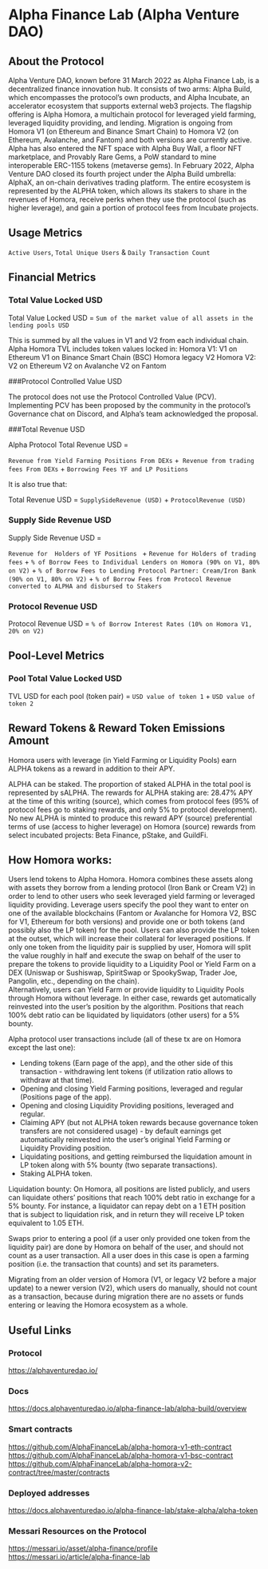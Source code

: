 # Alpha Finance Lab (Alpha Venture DAO)   
## About the Protocol
Alpha Venture DAO, known before 31 March 2022 as Alpha Finance Lab, is a decentralized finance innovation hub. It consists of two arms: Alpha Build, which encompasses the protocol’s own products, and Alpha Incubate, an accelerator ecosystem that supports external web3 projects. The flagship offering is Alpha Homora, a multichain protocol for leveraged yield farming, leveraged liquidity providing, and lending. Migration is ongoing from Homora V1 (on Ethereum and Binance Smart Chain) to Homora V2 (on Ethereum, Avalanche, and Fantom) and both versions are currently active. Alpha has also entered the NFT space with Alpha Buy Wall, a floor NFT marketplace, and Provably Rare Gems, a PoW standard to mine interoperable ERC-1155 tokens (metaverse gems). In February 2022, Alpha Venture DAO closed its fourth project under the Alpha Build umbrella: AlphaX, an on-chain derivatives trading platform. The entire ecosystem is represented by the ALPHA token, which allows its stakers to share in the revenues of Homora, receive perks when they use the protocol (such as higher leverage), and gain a portion of protocol fees from Incubate projects.
## Usage Metrics

`Active Users`, `Total Unique Users` & `Daily Transaction Count`


## Financial Metrics

### Total Value Locked USD

Total Value Locked USD = `Sum of the market value of all assets in the lending pools USD` 

This is summed by all the values in V1 and V2 from each individual chain. Alpha Homora TVL includes token values locked in: 
Homora V1:
V1 on Ethereum
V1 on Binance Smart Chain (BSC) 
Homora legacy V2
Homora V2:
V2 on Ethereum 
V2 on Avalanche 
V2 on Fantom

###Protocol Controlled Value USD

The protocol does not use the Protocol Controlled Value (PCV). Implementing PCV has been proposed by the community in the protocol’s Governance chat on Discord, and Alpha’s team acknowledged the proposal.

###Total Revenue USD

Alpha Protocol Total Revenue USD  = 

`Revenue from Yield Farming Positions From DEXs` +` Revenue from trading fees From DEXs` + `Borrowing Fees YF and LP Positions` 

It is also true that:

Total Revenue USD = `SupplySideRevenue (USD)` +  `ProtocolRevenue (USD)`

### Supply Side Revenue USD

Supply Side Revenue USD = 

`Revenue for  Holders of YF Positions ` + `Revenue for Holders of trading fees` + `% of Borrow Fees to Individual Lenders on Homora (90% on V1, 80% on V2)` + `% of Borrow Fees to Lending Protocol Partner: Cream/Iron Bank (90% on V1, 80% on V2)` + `% of Borrow Fees from Protocol Revenue converted to ALPHA and disbursed to Stakers` 


### Protocol Revenue USD

Protocol Revenue USD =  `% of Borrow Interest Rates (10% on Homora V1, 20% on V2)`

## Pool-Level Metrics

### Pool Total Value Locked USD

TVL USD for each pool (token pair) = `USD value of token 1` + `USD value of token 2`


## Reward Tokens & Reward Token Emissions Amount

Homora users with leverage (in Yield Farming or Liquidity Pools) earn ALPHA tokens as a reward in addition to their APY.

ALPHA can be staked. The proportion of staked ALPHA in the total pool is represented by sALPHA. The rewards for ALPHA staking are: 
28.47% APY at the time of this writing (source), which comes from protocol fees (95% of protocol fees go to staking rewards, and only 5% to protocol development). No new ALPHA is minted to produce this reward APY (source)
preferential terms of use (access to higher leverage) on Homora (source)
rewards from select incubated projects: Beta Finance, pStake, and GuildFi. 



## How Homora works: 
Users lend tokens to Alpha Homora. Homora combines these assets along with assets they borrow from a lending protocol (Iron Bank or Cream V2) in order to lend to other users who seek leveraged yield farming or leveraged liquidity providing. 
Leverage users specify the pool they want to enter on one of the available blockchains (Fantom or Avalanche for Homora V2,  BSC for V1, Ethereum for both versions) and provide one or both tokens (and possibly also the LP token) for the pool. Users can also provide the LP token at the outset, which will increase their collateral for leveraged positions. If only one token from the liquidity pair is supplied by user, Homora will split the value roughly in half and execute the swap on behalf of the user to prepare the tokens to provide liquidity to a Liquidity Pool or Yield Farm on a DEX (Uniswap or Sushiswap, SpiritSwap or SpookySwap, Trader Joe, Pangolin, etc., depending on the chain).  
Alternatively, users can Yield Farm or provide liquidity to Liquidity Pools through Homora without leverage. In either case, rewards get automatically reinvested into the user’s position by the algorithm.
Positions that reach 100% debt ratio can be liquidated by liquidators (other users) for a 5% bounty.



Alpha protocol user transactions include (all of these tx are on Homora except the last one):

-  Lending tokens (Earn page of the app), and the other side of this transaction - withdrawing lent tokens (if utilization ratio allows to withdraw at that time).
-  Opening and closing Yield Farming positions, leveraged and regular (Positions page of the app).
-  Opening and closing Liquidity Providing positions, leveraged and regular.
-  Claiming APY (but not ALPHA token rewards because governance token transfers are not considered usage) - by default earnings get automatically reinvested into the user’s original Yield Farming or Liquidity Providing position.
-  Liquidating positions, and getting reimbursed the liquidation amount in LP token along with 5% bounty (two separate transactions).
- Staking ALPHA token.

Liquidation bounty: On Homora, all positions are listed publicly, and users can liquidate others’ positions that reach 100% debt ratio in exchange for a 5% bounty. For instance, a liquidator can repay debt on a 1 ETH position that is subject to liquidation risk, and in return they will receive LP token equivalent to 1.05 ETH.

Swaps prior to entering a pool (if a user only provided one token from the liquidity pair) are done by Homora on behalf of the user, and should not count as a user transaction. All a user does in this case is open a farming position (i.e. the transaction that counts) and set its parameters.

Migrating from an older version of Homora (V1, or legacy V2 before a major update) to a newer version (V2), which users do manually, should not count as a transaction, because during migration there are no assets or funds entering or leaving the Homora ecosystem as a whole. 

## Useful Links
### Protocol
https://alphaventuredao.io/ 
### Docs
https://docs.alphaventuredao.io/alpha-finance-lab/alpha-build/overview 
### Smart contracts
https://github.com/AlphaFinanceLab/alpha-homora-v1-eth-contract 
https://github.com/AlphaFinanceLab/alpha-homora-v1-bsc-contract 
https://github.com/AlphaFinanceLab/alpha-homora-v2-contract/tree/master/contracts
### Deployed addresses
https://docs.alphaventuredao.io/alpha-finance-lab/stake-alpha/alpha-token
### Messari Resources on the Protocol
https://messari.io/asset/alpha-finance/profile
https://messari.io/article/alpha-finance-lab  
